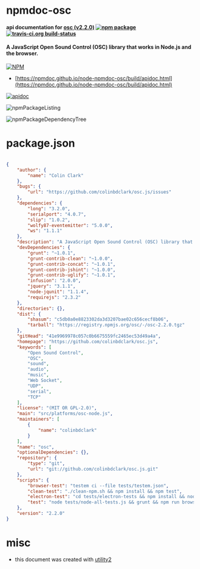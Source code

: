 # npmdoc-osc

#### api documentation for  [osc (v2.2.0)](https://github.com/colinbdclark/osc.js)  [![npm package](https://img.shields.io/npm/v/npmdoc-osc.svg?style=flat-square)](https://www.npmjs.org/package/npmdoc-osc) [![travis-ci.org build-status](https://api.travis-ci.org/npmdoc/node-npmdoc-osc.svg)](https://travis-ci.org/npmdoc/node-npmdoc-osc)

#### A JavaScript Open Sound Control (OSC) library that works in Node.js and the browser.

[![NPM](https://nodei.co/npm/osc.png?downloads=true&downloadRank=true&stars=true)](https://www.npmjs.com/package/osc)

- [https://npmdoc.github.io/node-npmdoc-osc/build/apidoc.html](https://npmdoc.github.io/node-npmdoc-osc/build/apidoc.html)

[![apidoc](https://npmdoc.github.io/node-npmdoc-osc/build/screenCapture.buildCi.browser.%252Ftmp%252Fbuild%252Fapidoc.html.png)](https://npmdoc.github.io/node-npmdoc-osc/build/apidoc.html)

![npmPackageListing](https://npmdoc.github.io/node-npmdoc-osc/build/screenCapture.npmPackageListing.svg)

![npmPackageDependencyTree](https://npmdoc.github.io/node-npmdoc-osc/build/screenCapture.npmPackageDependencyTree.svg)



# package.json

```json

{
    "author": {
        "name": "Colin Clark"
    },
    "bugs": {
        "url": "https://github.com/colinbdclark/osc.js/issues"
    },
    "dependencies": {
        "long": "3.2.0",
        "serialport": "4.0.7",
        "slip": "1.0.2",
        "wolfy87-eventemitter": "5.0.0",
        "ws": "1.1.1"
    },
    "description": "A JavaScript Open Sound Control (OSC) library that works in Node.js and the browser.",
    "devDependencies": {
        "grunt": "~1.0.1",
        "grunt-contrib-clean": "~1.0.0",
        "grunt-contrib-concat": "~1.0.1",
        "grunt-contrib-jshint": "~1.0.0",
        "grunt-contrib-uglify": "~1.0.1",
        "infusion": "2.0.0",
        "jquery": "3.1.1",
        "node-jqunit": "1.1.4",
        "requirejs": "2.3.2"
    },
    "directories": {},
    "dist": {
        "shasum": "c5db0a0e8823302da3d3207bae02c656cecf8b06",
        "tarball": "https://registry.npmjs.org/osc/-/osc-2.2.0.tgz"
    },
    "gitHead": "41e9969978c057c0b6675559fc2465ec53d49a4a",
    "homepage": "https://github.com/colinbdclark/osc.js",
    "keywords": [
        "Open Sound Control",
        "OSC",
        "sound",
        "audio",
        "music",
        "Web Socket",
        "UDP",
        "serial",
        "TCP"
    ],
    "license": "(MIT OR GPL-2.0)",
    "main": "src/platforms/osc-node.js",
    "maintainers": [
        {
            "name": "colinbdclark"
        }
    ],
    "name": "osc",
    "optionalDependencies": {},
    "repository": {
        "type": "git",
        "url": "git://github.com/colinbdclark/osc.js.git"
    },
    "scripts": {
        "browser-test": "testem ci --file tests/testem.json",
        "clean-test": "./clean-npm.sh && npm install && npm test",
        "electron-test": "cd tests/electron-tests && npm install && node_modules/.bin/electron .",
        "test": "node tests/node-all-tests.js && grunt && npm run browser-test"
    },
    "version": "2.2.0"
}
```



# misc
- this document was created with [utility2](https://github.com/kaizhu256/node-utility2)
